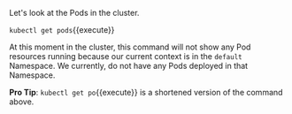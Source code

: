 Let's look at the Pods in the cluster.

`kubectl get pods`{{execute}}

At this moment in the cluster, this command will not show any Pod resources running because our current context is in the `default` Namespace. We currently, do not have any Pods deployed in that Namespace.

**Pro Tip**:
`kubectl get po`{{execute}} is a shortened version of the command above.
